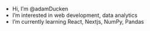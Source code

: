 - Hi, I’m @adamDucken
- I’m interested in web development, data analytics
- I’m currently learning React, Nextjs, NumPy, Pandas

<!---
adamDucken/adamDucken is a ✨ special ✨ repository because its `README.md` (this file) appears on your GitHub profile.
You can click the Preview link to take a look at your changes.
--->
